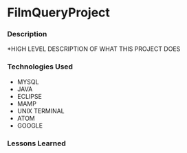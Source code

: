# FilmQueryProject
### Description
*HIGH LEVEL DESCRIPTION OF WHAT THIS PROJECT DOES

### Technologies Used
- MYSQL
- JAVA
- ECLIPSE
- MAMP
- UNIX TERMINAL
- ATOM
- GOOGLE

### Lessons Learned

